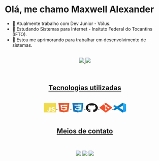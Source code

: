 <h1>Olá, me chamo Maxwell Alexander</h1>


- 🔭 Atualmente trabalho com Dev Junior - Vólus.
- 🌱 Estudando Sistemas para Internet - Insituto Federal do Tocantins (IFTO).
- 👯 Estou me aprimorando para trabalhar em desenvolvimento de sistemas.

<br>
<div align="center">
  <a href="https://github.com/Maxwell-Alexander">
  <img height="160em" src="https://github-readme-stats.vercel.app/api?username=Maxwell-Alexander&show_icons=true&theme=github_dark&include_all_commits=true&count_private=true"/>
  <img height="160em" src="https://github-readme-stats.vercel.app/api/top-langs/?username=Maxwell-Alexander&layout=compact&langs_count=7&theme=github_dark"/>
</div>

<br> 
<div style="display: inline_block" align="center"><br>
<h2>Tecnologias utilizadas</h2>
<br>
  <img align="center" alt="Maxwell-Js" height="30" width="40" src="https://raw.githubusercontent.com/devicons/devicon/master/icons/javascript/javascript-plain.svg">
  <img align="center" alt="Maxwell-HTML" height="30" width="40" src="https://raw.githubusercontent.com/devicons/devicon/master/icons/html5/html5-original.svg">
  <img align="center" alt="Maxwell-CSS" height="30" width="40" src="https://raw.githubusercontent.com/devicons/devicon/master/icons/css3/css3-original.svg">
  <img align="center" alt="Maxwell-CSS" height="30" width="40" src="https://raw.githubusercontent.com/devicons/devicon/master/icons/github/github-original.svg">
  <img align="center" alt="Maxwell-CSS" height="30" width="40" src="https://raw.githubusercontent.com/devicons/devicon/master/icons/git/git-plain.svg">
  <img align="center" alt="Maxwell-CSS" height="30" width="40" src="https://raw.githubusercontent.com/devicons/devicon/master/icons/vscode/vscode-original.svg">
  <!--<img align="center" alt="Maxwell-CSS" height="30" width="40" src="https://raw.githubusercontent.com/devicons/devicon/master/icons/react/react-original.svg">-->
 
</div>

<br>
  

<div align="center">
  <h2>Meios de contato</h2>
<br>

  <a href = "mailto:maxwellalexander007@gmail.com" target="_blank"><img src="https://img.shields.io/badge/-Gmail-%23333?style=for-the-badge&logo=gmail&logoColor=white" target="_blank"></a>
  <a href="https://www.linkedin.com/in/maxwell-alexander-de-oliveira-almeida-sousa-1312a81b8/" target="_blank" align="center"><img src="https://img.shields.io/badge/-LinkedIn-%230077B5?style=for-the-badge&logo=linkedin&logoColor=white" target="_blank"></a> 
  <a href = "https://web.whatsapp.com/send?phone=55063984140211" target="_blank"><img src="https://img.shields.io/badge/WhatsApp-25D366?style=for-the-badge&logo=whatsapp&logoColor=white" target="_blank"></a>
 

</div>

